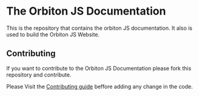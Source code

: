 # The Orbiton JS Documentation

This is the repository that contains the orbiton JS documentation. It also is used to build the Orbiton JS Website.

## Contributing

If you want to contribute to the Orbiton JS Documentation please fork this repository and contribute.

Please Visit the [Contributing guide](./CONTRIBUTING.MD) beffore adding any change in the code.
